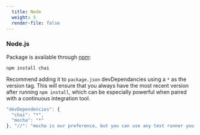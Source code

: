 ```yaml
---
  title: Node
  weight: 5
  render-file: false
---
```


### Node.js

Package is available through [npm](http://npmjs.org):

    npm install chai

Recommend adding it to `package.json` devDependancies using a `*` as the version tag.
This will ensure that you always have the most recent version after running `npm install`,
which can be especially powerful when paired with a continuous integration tool.

```javascript
"devDependencies": {
  "chai": "*",
  "mocha": "*"
}, "//": "mocha is our preference, but you can use any test runner you like"
```
